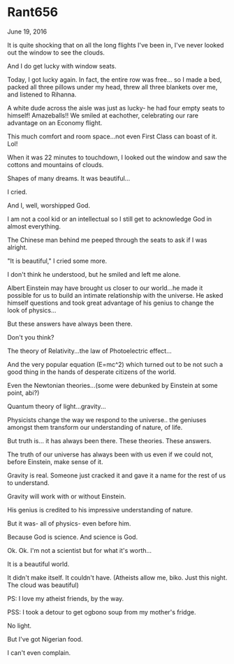 # Rant656


June 19, 2016

It is quite shocking that on all the long flights I've been in, I've never looked out the window to see the clouds.

And I do get lucky with window seats.

Today, I got lucky again. In fact, the entire row was free... so I made a bed, packed all three pillows under my head, threw all three blankets over me, and listened to Rihanna. 

A white dude across the aisle was just as lucky- he had four empty seats to himself! Amazeballs!! We smiled at eachother, celebrating our rare advantage on an Economy flight. 

This much comfort and room space...not even First Class can boast of it. Lol!

When it was 22 minutes to touchdown, I looked out the window and saw the cottons and mountains of clouds.

Shapes of many dreams. It was beautiful...

I cried. 

And I, well, worshipped God. 

I am not a cool kid or an intellectual so I still get to acknowledge God in almost everything. 

The Chinese man behind me peeped through the seats to ask if I was alright. 

"It is beautiful," I cried some more.

I don't think he understood, but he smiled and left me alone.

Albert Einstein may have brought us closer to our world...he made it possible for us to build an intimate relationship with the universe. He asked himself questions and took great advantage of his genius to change the look of physics...

But these answers have always been there.

Don't you think?

The theory of Relativity...the law of Photoelectric effect...

And the very popular equation (E=mc^2) which turned out to be not such a good thing in the hands of desperate citizens of the world.

Even the Newtonian theories...(some were debunked by Einstein at some point, abi?)

Quantum theory of light...gravity...

Physicists change the way we respond to the universe.. the geniuses amongst them transform our understanding of nature, of life.

But truth is... it has always been there. These theories. These answers.

The truth of our universe has always been with us even if we could not, before Einstein, make sense of it.

Gravity is real. Someone just cracked it and gave it a name for the rest of us to understand. 

Gravity will work with or without Einstein. 

His genius is credited to his impressive understanding of nature.

But it was- all of physics- even before him.

Because God is science. And science is God. 

Ok. Ok. I'm not a scientist but for what it's worth...

It is a beautiful world. 

It didn't make itself. It couldn't have. (Atheists allow me, biko. Just this night. The cloud was beautiful)

PS: I love my atheist friends, by the way.

PSS: I took a detour to get ogbono soup from my mother's fridge. 

No light. 

But I've got Nigerian food.

I can't even complain.
